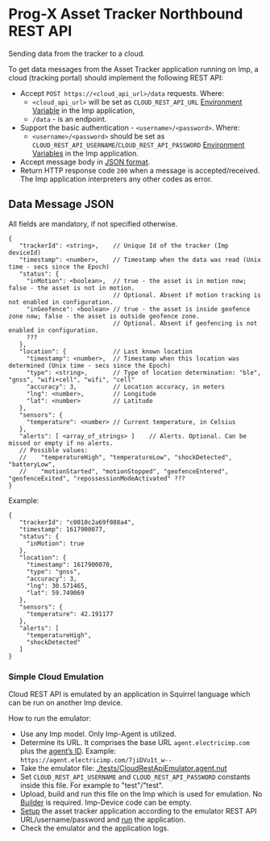 # Prog-X Asset Tracker Northbound REST API #

Sending data from the tracker to a cloud.

To get data messages from the Asset Tracker application running on Imp, a cloud (tracking portal) should implement the following REST API:
- Accept `POST https://<cloud_api_url>/data` requests. Where:
  - `<cloud_api_url>` will be set as `CLOUD_REST_API_URL` [Environment Variable](../README.md#user-defined-environment-variables) in the Imp application,
  - `/data` - is an endpoint.
- Support the basic authentication - `<username>/<password>`. Where:
  - `<username>/<password>` should be set as `CLOUD_REST_API_USERNAME`/`CLOUD_REST_API_PASSWORD` [Environment Variables](../README.md#user-defined-environment-variables) in the Imp application.
- Accept message body in [JSON format](#data-message-json).
- Return HTTP response code `200` when a message is accepted/received. The Imp application interpreters any other codes as error.

## Data Message JSON ##

All fields are mandatory, if not specified otherwise.

```
{
   "trackerId": <string>,    // Unique Id of the tracker (Imp deviceId)
   "timestamp": <number>,    // Timestamp when the data was read (Unix time - secs since the Epoch)
   "status": {
     "inMotion": <boolean>,  // true - the asset is in motion now; false - the asset is not in motion.
                             // Optional. Absent if motion tracking is not enabled in configuration.
     "inGeofence": <boolean> // true - the asset is inside geofence zone now; false - the asset is outside geofence zone.
                             // Optional. Absent if geofencing is not enabled in configuration.
     ???
   },
   "location": {             // Last known location
     "timestamp": <number>,  // Timestamp when this location was determined (Unix time - secs since the Epoch)
     "type": <string>,       // Type of location determination: "ble", "gnss", "wifi+cell", "wifi", "cell"
     "accuracy": 3,          // Location accuracy, in meters
     "lng": <number>,        // Longitude
     "lat": <number>         // Latitude
   },
   "sensors": {
     "temperature": <number> // Current temperature, in Celsius
   },
   "alerts": [ <array_of_strings> ]    // Alerts. Optional. Can be missed or empty if no alerts.
   // Possible values:
   //    "temperatureHigh", "temperatureLow", "shockDetected", "batteryLow",
   //    "motionStarted", "motionStopped", "geofenceEntered", "geofenceExited", "repossessionModeActivated" ???
}
```

Example:
```
{
   "trackerId": "c0010c2a69f088a4",
   "timestamp": 1617900077,
   "status": {
     "inMotion": true
   },
   "location": {
     "timestamp": 1617900070,
     "type": "gnss",
     "accuracy": 3,
     "lng": 30.571465,
     "lat": 59.749069
   },
   "sensors": {
     "temperature": 42.191177
   },
   "alerts": [
     "temperatureHigh",
     "shockDetected"
   ]
}
```

### Simple Cloud Emulation ###

Cloud REST API is emulated by an application in Squirrel language which can be run on another Imp device.

How to run the emulator:
- Use any Imp model. Only Imp-Agent is utilized.
- Determine its URL. It comprises the base URL `agent.electricimp.com` plus the [agent’s ID](https://developer.electricimp.com/faqs/terminology#agent). Example: `https://agent.electricimp.com/7jiDVu1t_w--`
- Take the emulator file: [./tests/CloudRestApiEmulator.agent.nut](./tests/CloudRestApiEmulator.agent.nut)
- Set `CLOUD_REST_API_USERNAME` and `CLOUD_REST_API_PASSWORD` constants inside this file. For example to "test"/"test".
- Upload, build and run this file on the Imp which is used for emulation. No [Builder](https://github.com/electricimp/Builder/) is required. Imp-Device code can be empty.
- [Setup](../README.md#setup) the asset tracker application according to the emulator REST API URL/username/password and [run](../README.md#build-and-run) the application.
- Check the emulator and the application logs.
